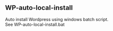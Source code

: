 <h2>WP-auto-local-install</h2>

Auto install Wordpress using windows batch script.<br> 
See WP-auto-local-install.bat